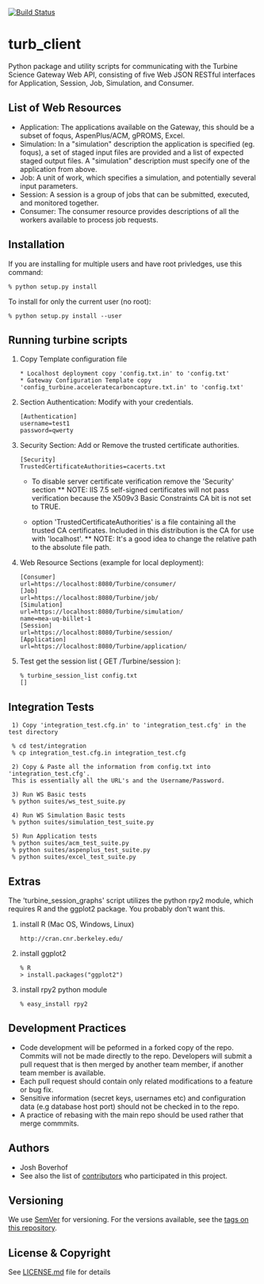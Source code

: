 [![Build Status](https://keeling.lbl.gov:8080/buildStatus/icon?job=turb_client)](https://keeling.lbl.gov:8080/job/turb_client)

# turb_client
Python package and utility scripts for communicating with the Turbine Science Gateway Web API, consisting of five Web JSON RESTful interfaces for Application, Session, Job, Simulation, and Consumer.

## List of Web Resources
*  Application:  The applications available on the Gateway, this should be a subset of foqus, AspenPlus/ACM, gPROMS, Excel.
*  Simulation:  In a "simulation" description the application is specified (eg. foqus), a set of staged input files are provided and a list of expected staged output files.  A "simulation" description must specify one of the application from above.
*  Job: A unit of work, which specifies a simulation, and potentially several input parameters.
*  Session:   A session is a group of jobs that can be submitted, executed, and monitored together.
*  Consumer:  The consumer resource provides descriptions of all the workers available to process job requests.

## Installation

If you are installing for multiple users and have root privledges, use this command:

    % python setup.py install

To install for only the current user (no root):

    % python setup.py install --user


## Running turbine scripts

1.  Copy Template configuration file
    
        * Localhost deployment copy 'config.txt.in' to 'config.txt'
        * Gateway Configuration Template copy 'config_turbine.acceleratecarboncapture.txt.in' to 'config.txt'

2. Section Authentication:  Modify with your credentials.

       [Authentication]
       username=test1
       password=qwerty

3. Security Section:  Add or Remove the trusted certificate authorities.

       [Security]
       TrustedCertificateAuthorities=cacerts.txt 

     * To disable server certificate verification remove the 'Security' section
     ** NOTE: IIS 7.5 self-signed certificates will not pass verification because the X509v3 Basic Constraints CA bit is not set to TRUE.

     * option 'TrustedCertificateAuthorities' is a file containing all the trusted CA certificates.  Included in this distribution is the CA for use with 'localhost'.
     ** NOTE: It's a good idea to change the relative path to the absolute file path.

4.  Web Resource Sections (example for local deployment):

        [Consumer]
        url=https://localhost:8080/Turbine/consumer/
        [Job]
        url=https://localhost:8080/Turbine/job/
        [Simulation]
        url=https://localhost:8080/Turbine/simulation/
        name=mea-uq-billet-1
        [Session]
        url=https://localhost:8080/Turbine/session/
        [Application]
        url=https://localhost:8080/Turbine/application/
        
5.  Test get the session list ( GET /Turbine/session ):
     
        % turbine_session_list config.txt
        []


## Integration Tests

     1) Copy 'integration_test.cfg.in' to 'integration_test.cfg' in the test directory

     % cd test/integration
     % cp integration_test.cfg.in integration_test.cfg

     2) Copy & Paste all the information from config.txt into 'integration_test.cfg'.
     This is essentially all the URL's and the Username/Password.

     3) Run WS Basic tests 
     % python suites/ws_test_suite.py

     4) Run WS Simulation Basic tests 
     % python suites/simulation_test_suite.py 

     5) Run Application tests 
     % python suites/acm_test_suite.py
     % python suites/aspenplus_test_suite.py
     % python suites/excel_test_suite.py 
     
## Extras

The 'turbine_session_graphs' script utilizes the python rpy2 module, which requires R and the ggplot2 package.  You probably don't want this.

1.  install R (Mac OS, Windows, Linux)

        http://cran.cnr.berkeley.edu/

2. install ggplot2 
         
       % R
       > install.packages("ggplot2")

3. install rpy2 python module
    
       % easy_install rpy2

## Development Practices

* Code development will be peformed in a forked copy of the repo. Commits will not be 
  made directly to the repo. Developers will submit a pull request that is then merged
  by another team member, if another team member is available.
* Each pull request should contain only related modifications to a feature or bug fix.  
* Sensitive information (secret keys, usernames etc) and configuration data 
  (e.g database host port) should not be checked in to the repo.
* A practice of rebasing with the main repo should be used rather that merge commmits.

## Authors

* Josh Boverhof
* See also the list of [contributors](https://github.com/CCSI-Toolset/turb_client/contributors) who participated in this project.

## Versioning

We use [SemVer](http://semver.org/) for versioning. For the versions available, see the [tags on this repository](https://github.com/CCSI-Toolset/turb_client/tags). 

## License & Copyright

See [LICENSE.md](LICENSE.md) file for details
